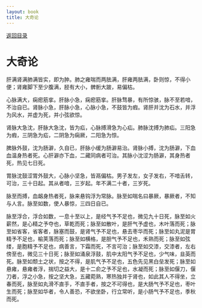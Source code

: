 ```yaml
---
layout: book
title: 大奇论
---
```


[返回目录](./)

# 大奇论

肝满肾满肺满皆实，即为肿。肺之雍喘而两胠满，肝雍两胠满，卧则惊，不得小便；肾雍脚下至少腹满，胫有大小，髀䯒大跛，易偏枯。

心脉满大，痫瘛筋挛。肝脉小急，痫瘛筋挛。肝脉骛暴，有所惊骇，脉不至若喑，不治自已。肾脉小急，肝脉小急，心脉小急，不鼓皆为瘕。肾肝并沈为石水，并浮为风水，并虚为死，并小弦欲惊。

肾脉大急沈，肝脉大急沈，皆为疝，心脉搏滑急为心疝。肺脉沈搏为肺疝。三阳急为瘕，三阴急为疝，二阴急为痫厥，二阳急为惊。

脾脉外鼓，沈为肠澼，久自已，肝脉小缓为肠澼易治。肾脉小搏，沈为肠澼，下血血温身热者死。心肝澼亦下血，二藏同病者可治。其脉小沈涩为肠澼，其身热者死，热见七日死。

胃脉沈鼓涩胃外鼓大，心脉小坚急，皆鬲偏枯。男子发左，女子发右，不喑舌转，可治，三十日起。其从者喑，三岁起。年不满二十者，三岁死。

脉至而搏，血衂身热者死，脉来悬钩浮为常脉。脉至如喘名曰暴厥，暴厥者，不知与人言。脉至如数，使人暴惊，三四日自已。

脉至浮合，浮合如数，一息十至以上，是经气予不足也，微见九十日死，脉至如火薪然，是心精之予夺也，草乾而死；脉至如散叶，是肝气予虚也，木叶落而死；脉至如省客，省客者，脉塞而鼓，是肾气予不足也，悬去枣华而死；脉至如丸泥是胃精予不足也，榆荚落而死；脉至如横格，是胆气予不足也，禾熟而死；脉至如弦缕，是胞精予不足也，病善言，下霜而死，不言可治；脉至如交漆，交漆者，左右傍至也，微见三十日死；脉至如涌泉浮鼓，肌中太阳气予不足也，少气味，韭英而死。脉至如颓土之状，按之不得，是肌气予不足也，五色先见黑白垒发死；脉至如悬雍，悬雍者浮，揣切之益大，是十二俞之予不足也，水凝而死；脉至如偃刀，偃刀者，浮之小急，按之坚大急，五藏菀熟，寒热独并于肾也，如此其人不得坐，立春而死，脉至如丸滑不直手，不直手者，按之不可得也，是大肠气予不足也，枣叶生而死；脉至如华者，令人善恐，不欲坐卧，行立常听，是小肠气予不足也，季秋而死。

